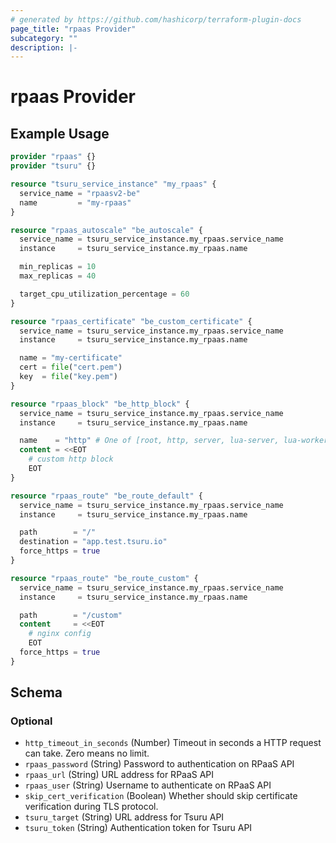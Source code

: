 ```yaml
---
# generated by https://github.com/hashicorp/terraform-plugin-docs
page_title: "rpaas Provider"
subcategory: ""
description: |-
---
```


# rpaas Provider

## Example Usage

```terraform
provider "rpaas" {}
provider "tsuru" {}

resource "tsuru_service_instance" "my_rpaas" {
  service_name = "rpaasv2-be"
  name         = "my-rpaas"
}

resource "rpaas_autoscale" "be_autoscale" {
  service_name = tsuru_service_instance.my_rpaas.service_name
  instance     = tsuru_service_instance.my_rpaas.name

  min_replicas = 10
  max_replicas = 40

  target_cpu_utilization_percentage = 60
}

resource "rpaas_certificate" "be_custom_certificate" {
  service_name = tsuru_service_instance.my_rpaas.service_name
  instance     = tsuru_service_instance.my_rpaas.name

  name = "my-certificate"
  cert = file("cert.pem")
  key  = file("key.pem")
}

resource "rpaas_block" "be_http_block" {
  service_name = tsuru_service_instance.my_rpaas.service_name
  instance     = tsuru_service_instance.my_rpaas.name

  name    = "http" # One of [root, http, server, lua-server, lua-worker]
  content = <<EOT
    # custom http block
    EOT
}

resource "rpaas_route" "be_route_default" {
  service_name = tsuru_service_instance.my_rpaas.service_name
  instance     = tsuru_service_instance.my_rpaas.name

  path        = "/"
  destination = "app.test.tsuru.io"
  force_https = true
}

resource "rpaas_route" "be_route_custom" {
  service_name = tsuru_service_instance.my_rpaas.service_name
  instance     = tsuru_service_instance.my_rpaas.name

  path        = "/custom"
  content     = <<EOT
    # nginx config
    EOT
  force_https = true
}
```

<!-- schema generated by tfplugindocs -->
## Schema

### Optional

- `http_timeout_in_seconds` (Number) Timeout in seconds a HTTP request can take.
 Zero means no limit.
- `rpaas_password` (String) Password to authentication on RPaaS API
- `rpaas_url` (String) URL address for RPaaS API
- `rpaas_user` (String) Username to authenticate on RPaaS API
- `skip_cert_verification` (Boolean) Whether should skip certificate
verification during TLS protocol.
- `tsuru_target` (String) URL address for Tsuru API
- `tsuru_token` (String) Authentication token for Tsuru API
